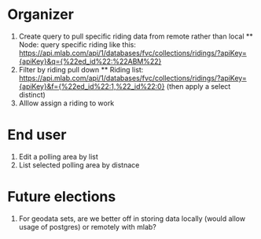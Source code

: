 # Organizer
1. Create query to pull specific riding data from remote rather than local
** Node: query specific riding like this: https://api.mlab.com/api/1/databases/fvc/collections/ridings/?apiKey={apiKey}&q={%22ed_id%22:%22ABM%22}
1. Filter by riding pull down
** Riding list: https://api.mlab.com/api/1/databases/fvc/collections/ridings/?apiKey={apiKey}&f={%22ed_id%22:1,%22_id%22:0} (then apply a select distinct)
1. Alllow assign a riding to work

# End user
1. Edit a polling area by list
1. List selected polling area by distnace

# Future elections
1. For geodata sets, are we better off in storing data locally (would allow usage of postgres) or remotely with mlab?
